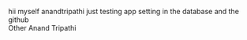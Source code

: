 hii myself anandtripathi just testing app setting in the database and the github
<br>
Other Anand Tripathi
